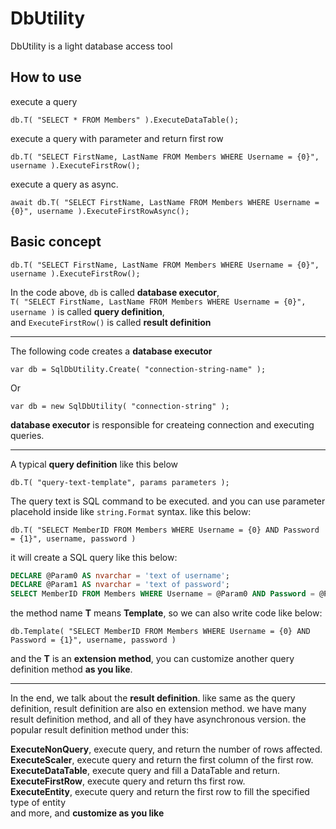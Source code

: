 DbUtility
=========

DbUtility is a light database access tool 


## How to use

execute a query
```CSharp
db.T( "SELECT * FROM Members" ).ExecuteDataTable();
```

execute a query with parameter and return first row
```CSharp
db.T( "SELECT FirstName, LastName FROM Members WHERE Username = {0}", username ).ExecuteFirstRow();
```

execute a query as async.
```CSharp
await db.T( "SELECT FirstName, LastName FROM Members WHERE Username = {0}", username ).ExecuteFirstRowAsync();
```

## Basic concept

```CSharp
db.T( "SELECT FirstName, LastName FROM Members WHERE Username = {0}", username ).ExecuteFirstRow();
```

In the code above, 
```db``` is called **database executor**,<br />
```T( "SELECT FirstName, LastName FROM Members WHERE Username = {0}", username )``` is called **query definition**,<br />
and ```ExecuteFirstRow()``` is called **result definition** <br />

---

The following code creates a **database executor**
```CSharp
var db = SqlDbUtility.Create( "connection-string-name" );
```
Or
```CSharp
var db = new SqlDbUtility( "connection-string" );
```

**database executor** is responsible for createing connection and executing queries.

----

A typical **query definition** like this below
```CSharp
db.T( "query-text-template", params parameters );
```
The query text is SQL command to be executed. and you can use parameter placehold inside like ```string.Format``` syntax. like this below:
```CSharp
db.T( "SELECT MemberID FROM Members WHERE Username = {0} AND Password = {1}", username, password )
```
it will create a SQL query like this below:
```SQL
DECLARE @Param0 AS nvarchar = 'text of username';
DECLARE @Param1 AS nvarchar = 'text of password';
SELECT MemberID FROM Members WHERE Username = @Param0 AND Password = @Param1;
```
the method name **T** means **Template**, so we can also write code like below:
```CSharp
db.Template( "SELECT MemberID FROM Members WHERE Username = {0} AND Password = {1}", username, password )
```
and the **T** is an **extension method**, you can customize another query definition method **as you like**.

---

In the end, we talk about the **result definition**.
like same as the query definition, result definition are also en extension method. we have many result definition method, and all of they have asynchronous version.
the popular result definition method under this:

**ExecuteNonQuery**, execute query, and return the number of rows affected.<br />
**ExecuteScaler**, execute query and return the first column of the first row.<br />
**ExecuteDataTable**, execute query and fill a DataTable and return.<br />
**ExecuteFirstRow**, execute query and return ths first row.<br />
**ExecuteEntity**, execute query and return the first row to fill the specified type of entity<br />
and more, and **customize as you like**
